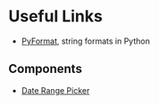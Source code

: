 # Useful Links

- [PyFormat](https://pyformat.info/), string formats in Python

## Components

- [Date Range Picker](http://www.daterangepicker.com)